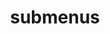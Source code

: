 ---
layout: page
title: submenus
nav: true
dropdown: true
children: 
    - title: publications
      permalink: /publications/
    - title: services
      permalink: /services/
    # - title: projects
    #   permalink: /projects/
---